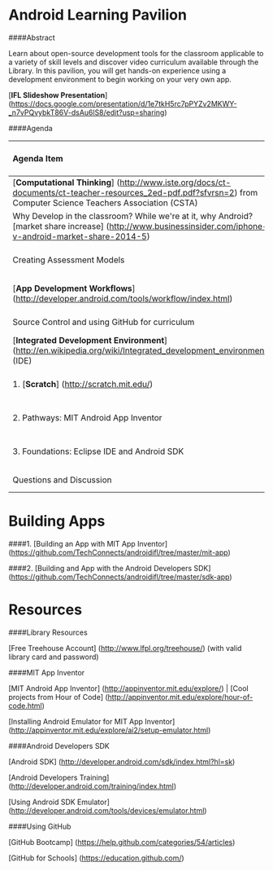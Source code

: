 Android Learning Pavilion
==========

####Abstract

Learn about open-source development tools for the classroom applicable to a variety of skill levels and discover video curriculum available through the Library. In this pavilion, you will get hands-on experience using a development environment to begin working on your very own app.   

[**IFL Slideshow Presentation**] (https://docs.google.com/presentation/d/1e7tkH5rc7pPYZv2MKWY-_n7vPQvybkT86V-dsAu6lS8/edit?usp=sharing)


####Agenda 

|**Agenda Item**| Time 75 min |
|:---------------|:-----------------:|
| [**Computational Thinking**] (http://www.iste.org/docs/ct-documents/ct-teacher-resources_2ed-pdf.pdf?sfvrsn=2) from Computer Science Teachers Association (CSTA) | Extra |
| Why Develop in the classroom?  While we're at it, why Android? [market share increase] (http://www.businessinsider.com/iphone-v-android-market-share-2014-5)| 5 - 10 min |
|Creating Assessment Models | 5 - 10 min |
| [**App Development Workflows**] (http://developer.android.com/tools/workflow/index.html) |  5 - 10 min|
| Source Control and using GitHub for curriculum | 10 min |
| [**Integrated Development Environment**] (http://en.wikipedia.org/wiki/Integrated_development_environment) (IDE) | 5 - 10 min|
| 1. [**Scratch**] (http://scratch.mit.edu/) | 5 - 10 min|
| 2. Pathways: MIT Android App Inventor | 5 - 10 min|
| 3. Foundations: Eclipse IDE and Android SDK | 5 - 10 min |
| Questions and Discussion | 10 min |

Building Apps
=====

####1. [Building an App with MIT App Inventor] (https://github.com/TechConnects/androidifl/tree/master/mit-app)

####2. [Building and App with the Android Developers SDK] (https://github.com/TechConnects/androidifl/tree/master/sdk-app)

Resources
=========

####Library Resources

[Free Treehouse Account] (http://www.lfpl.org/treehouse/) (with valid library card and password)

####MIT App Inventor

[MIT Android App Inventor] (http://appinventor.mit.edu/explore/) | [Cool projects from Hour of Code] (http://appinventor.mit.edu/explore/hour-of-code.html)

[Installing Android Emulator for MIT App Inventor] (http://appinventor.mit.edu/explore/ai2/setup-emulator.html)

####Android Developers SDK

[Android SDK] (http://developer.android.com/sdk/index.html?hl=sk)

[Android Developers Training] (http://developer.android.com/training/index.html)

[Using Android SDK Emulator] (http://developer.android.com/tools/devices/emulator.html)

####Using GitHub

[GitHub Bootcamp] (https://help.github.com/categories/54/articles)
 
[GitHub for Schools] (https://education.github.com/)


